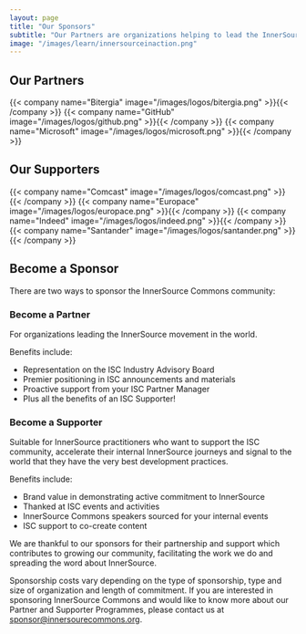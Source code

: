 ```yaml
---
layout: page
title: "Our Sponsors"
subtitle: "Our Partners are organizations helping to lead the InnerSource movement in the world. Our Supporters have not just adopted InnerSource internally, they care about enabling the worldwide community of practitioners. Whereas the InnerSource Commons would not exist without our fabulous community participants, our generous sponsors provide the means by which we can scale our activities and impact. Without their help, we would not be able to do the work we do. </p>Thank you!"
image: "/images/learn/innersourceinaction.png"
---
```



  <div class="container text-center" >
    <h2 class="display-3"> Our Partners </h2>
  </div>

  <div class="container">
    <div class="row justify-content-center">
      {{< company name="Bitergia" image="/images/logos/bitergia.png" >}}{{< /company >}}
      {{< company name="GitHub" image="/images/logos/github.png" >}}{{< /company >}}
      {{< company name="Microsoft" image="/images/logos/microsoft.png" >}}{{< /company >}}
    </div>
  </div>

  <div class="container text-center" >
    <h2 class="display-3"> Our Supporters </h2>
  </div>
  
  <div class="container">
    <div class="row justify-content-center">
      {{< company name="Comcast" image="/images/logos/comcast.png" >}}{{< /company >}}
      {{< company name="Europace" image="/images/logos/europace.png" >}}{{< /company >}}
      {{< company name="Indeed" image="/images/logos/indeed.png" >}}{{< /company >}}
      {{< company name="Santander" image="/images/logos/santander.png" >}}{{< /company >}}
    </div>
  </div>
      
## Become a Sponsor
There are two ways to sponsor the InnerSource Commons community:

### Become a Partner
For organizations leading the InnerSource movement in the world.

Benefits include:
- Representation on the ISC Industry Advisory Board 
- Premier positioning in ISC announcements and materials
- Proactive support from your ISC Partner Manager 
- Plus all the benefits of an ISC Supporter!

### Become a Supporter
Suitable for InnerSource practitioners who want to support the ISC community, accelerate their internal InnerSource journeys and signal to the world that they have the very best development practices.

Benefits include:
- Brand value in demonstrating active commitment to InnerSource
- Thanked at ISC events and activities
- InnerSource Commons speakers sourced for your internal events
- ISC support to co-create content
      
We are thankful to our sponsors for their partnership and support which contributes to growing our community, facilitating the work we do and spreading the word about InnerSource.

Sponsorship costs vary depending on the type of sponsorship, type and size of organization and length of commitment. If you are interested in sponsoring InnerSource Commons and would like to know more about our Partner and Supporter Programmes, please contact us at sponsor@innersourecommons.org. 

